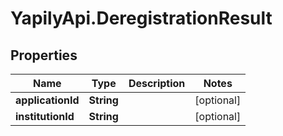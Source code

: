 # YapilyApi.DeregistrationResult

## Properties

Name | Type | Description | Notes
------------ | ------------- | ------------- | -------------
**applicationId** | **String** |  | [optional] 
**institutionId** | **String** |  | [optional] 


